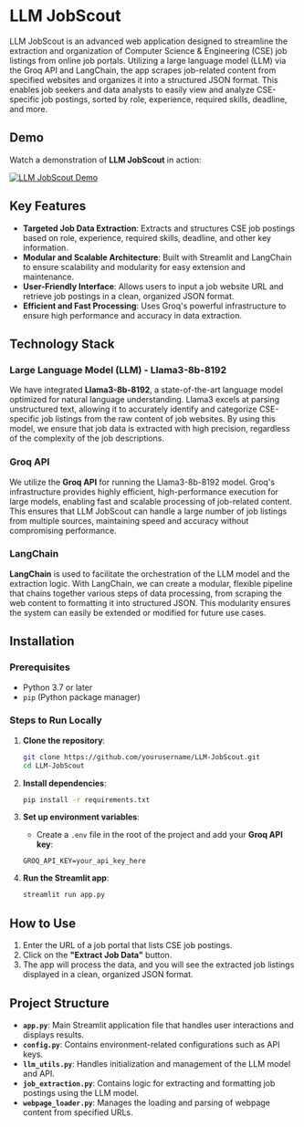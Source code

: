 # LLM JobScout

LLM JobScout is an advanced web application designed to streamline the extraction and organization of Computer Science & Engineering (CSE) job listings from online job portals. Utilizing a large language model (LLM) via the Groq API and LangChain, the app scrapes job-related content from specified websites and organizes it into a structured JSON format. This enables job seekers and data analysts to easily view and analyze CSE-specific job postings, sorted by role, experience, required skills, deadline, and more.

## Demo

Watch a demonstration of **LLM JobScout** in action:

[![LLM JobScout Demo](https://img.youtube.com/vi/edVdWXfbX64/0.jpg)](https://youtu.be/edVdWXfbX64)


## Key Features
- **Targeted Job Data Extraction**: Extracts and structures CSE job postings based on role, experience, required skills, deadline, and other key information.
- **Modular and Scalable Architecture**: Built with Streamlit and LangChain to ensure scalability and modularity for easy extension and maintenance.
- **User-Friendly Interface**: Allows users to input a job website URL and retrieve job postings in a clean, organized JSON format.
- **Efficient and Fast Processing**: Uses Groq's powerful infrastructure to ensure high performance and accuracy in data extraction.

## Technology Stack

### Large Language Model (LLM) - Llama3-8b-8192
We have integrated **Llama3-8b-8192**, a state-of-the-art language model optimized for natural language understanding. Llama3 excels at parsing unstructured text, allowing it to accurately identify and categorize CSE-specific job listings from the raw content of job websites. By using this model, we ensure that job data is extracted with high precision, regardless of the complexity of the job descriptions.

### Groq API
We utilize the **Groq API** for running the Llama3-8b-8192 model. Groq's infrastructure provides highly efficient, high-performance execution for large models, enabling fast and scalable processing of job-related content. This ensures that LLM JobScout can handle a large number of job listings from multiple sources, maintaining speed and accuracy without compromising performance.

### LangChain
**LangChain** is used to facilitate the orchestration of the LLM model and the extraction logic. With LangChain, we can create a modular, flexible pipeline that chains together various steps of data processing, from scraping the web content to formatting it into structured JSON. This modularity ensures the system can easily be extended or modified for future use cases.

## Installation

### Prerequisites
- Python 3.7 or later
- `pip` (Python package manager)

### Steps to Run Locally
1. **Clone the repository**:
   ```bash
   git clone https://github.com/yourusername/LLM-JobScout.git
   cd LLM-JobScout
   ```

2. **Install dependencies**:
   ```bash
   pip install -r requirements.txt
   ```

3. **Set up environment variables**:
   - Create a `.env` file in the root of the project and add your **Groq API key**:
   ```plaintext
   GROQ_API_KEY=your_api_key_here
   ```

4. **Run the Streamlit app**:
   ```bash
   streamlit run app.py
   ```

## How to Use
1. Enter the URL of a job portal that lists CSE job postings.
2. Click on the **"Extract Job Data"** button.
3. The app will process the data, and you will see the extracted job listings displayed in a clean, organized JSON format.

## Project Structure
- **`app.py`**: Main Streamlit application file that handles user interactions and displays results.
- **`config.py`**: Contains environment-related configurations such as API keys.
- **`llm_utils.py`**: Handles initialization and management of the LLM model and API.
- **`job_extraction.py`**: Contains logic for extracting and formatting job postings using the LLM model.
- **`webpage_loader.py`**: Manages the loading and parsing of webpage content from specified URLs.

